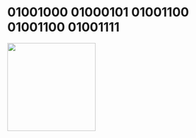 # 01001000 01000101 01001100 01001100 01001111


<a href="https://github.com/anuraghazra/github-readme-stats">
  <img height=200 align="center" src="[![Top Langs](https://github-readme-stats.vercel.app/api/top-langs/?username=ilxplay)](https://github.com/ilxplay/github-readme-stats)" />
</a>
